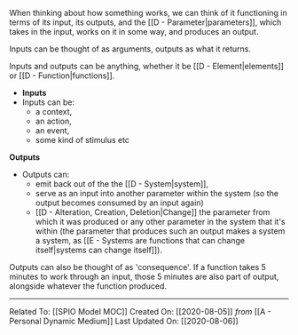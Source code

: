 When thinking about how something works, we can think of it functioning in terms of its input, its outputs, and the [[D - Parameter|parameters]], which takes in the input, works on it in some way, and produces an output. 

Inputs can be thought of as arguments, outputs as what it returns.

Inputs and outputs can be anything, whether it be [[D - Element|elements]] or [[D - Function|functions]].

- **Inputs**
- Inputs can be:
	- a context, 
	- an action, 
	- an event,
	- some kind of stimulus etc

**Outputs**
- Outputs can: 
	- emit back out of the the [[D - System|system]],   
	- serve as an input into another parameter within the system (so the output becomes consumed by an input again)
	- [[D - Alteration, Creation, Deletion|Change]] the parameter from which it was produced or any other parameter in the system that it's within (the parameter that produces such an output makes a system a system, as [[E - Systems are functions that can change itself|systems can change itself]]).

Outputs can also be thought of as 'consequence'. If a function takes 5 minutes to work through an input, those 5 minutes are also part of output, alongside whatever the function produced.

---

Related To: [[SPIO Model MOC]]
Created On: [[2020-08-05]] *from* [[A - Personal Dynamic Medium]]
Last Updated On: [[2020-08-06]]
